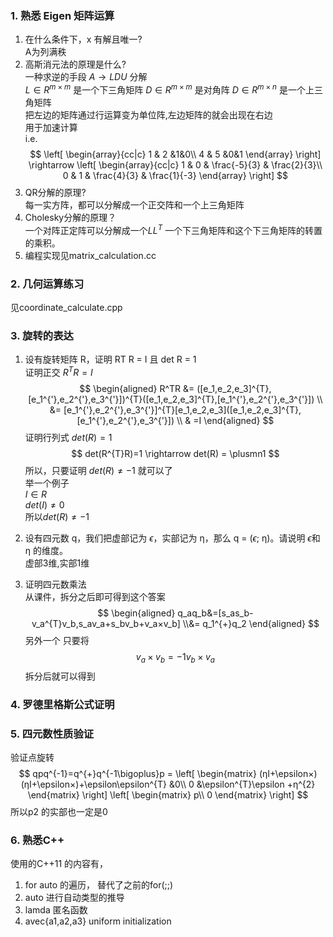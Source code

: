 <!--
 * @Author: Liu Weilong
 * @Date: 2021-01-16 22:12:11
<<<<<<< HEAD
 * @LastEditors: Liu Weilong
 * @LastEditTime: 2021-01-28 21:02:05
=======
 * @LastEditors: Liu Weilong 
 * @LastEditTime: 2021-01-29 10:06:06
>>>>>>> 2a1013efd25489aa45a4e7587a22af703154d2fa
 * @Description: 
-->
### 1. 熟悉 Eigen 矩阵运算
1. 在什么条件下，x 有解且唯⼀?<br>
   A为列满秩<br>
2. ⾼斯消元法的原理是什么?<br> 
   一种求逆的手段   $A\rightarrow{LDU}$ 分解 <br>
   $L\in{R^{m×m}}$ 是一个下三角矩阵 $D\in{R^{m×m}}$ 是对角阵 $D\in{R^{m×n}}$ 是一个上三角矩阵<br>
   把左边的矩阵通过行运算变为单位阵,左边矩阵的就会出现在右边<br>
   用于加速计算<br>
   i.e.
   $$
        \left[
        \begin{array}{cc|c}
        1 & 2 &1&0\\
        4 & 5 &0&1
        \end{array}
        \right]
        \rightarrow
        \left[
        \begin{array}{cc|c}
        1 & 0 & \frac{-5}{3} & \frac{2}{3}\\
        0 & 1 & \frac{4}{3} & \frac{1}{-3}
        \end{array}
        \right]
   $$
3. QR分解的原理?<br>
每一实方阵，都可以分解成一个正交阵和一个上三角矩阵
4. Cholesky分解的原理？<br>
一个对阵正定阵可以分解成一个$LL^{T}$ 一个下三角矩阵和这个下三角矩阵的转置的乘积。
5. 编程实现见matrix_calculation.cc

### 2. 几何运算练习 
见coordinate_calculate.cpp

### 3. 旋转的表达
1. 设有旋转矩阵 R，证明 RT R = I 且 det R = 1<br>
证明正交 $R^TR=I$<br>
$$
\begin{aligned}
   R^TR &= ([e_1,e_2,e_3]^{T},[e_1^{'},e_2^{'},e_3^{'}])^{T}([e_1,e_2,e_3]^{T},[e_1^{'},e_2^{'},e_3^{'}])
   \\ &= [e_1^{'},e_2^{'},e_3^{'}]^{T}[e_1,e_2,e_3]([e_1,e_2,e_3]^{T},[e_1^{'},e_2^{'},e_3^{'}])
   \\ & =I
\end{aligned}
$$
证明行列式 $det(R)=1$<br>
$$
   det(R^{T}R)=1 \rightarrow
    det(R) = \plusmn1
$$
所以，只要证明 $det(R)\not ={-1}$ 就可以了<br>
举一个例子<br>
$I\in{R}$<br>
$det(I)\not ={0}$<br>
所以$det(R)\not ={-1}$


2. 设有四元数 q，我们把虚部记为 $\epsilon$，实部记为 η，那么 q = ($\epsilon$; η)。请说明 $\epsilon$和 η 的维度。<br>
虚部3维,实部1维
3. 证明四元数乘法<br>
从课件，拆分之后即可得到这个答案
$$
\begin{aligned}
   q_aq_b&=[s_as_b-v_a^{T}v_b,s_av_a+s_bv_b+v_a×v_b]
   \\&= q_1^{+}q_2
\end{aligned}
$$
另外一个 只要将
$$
v_a×v_b=-1v_b×v_a
$$
拆分后就可以得到
### 4. 罗德里格斯公式证明


### 5. 四元数性质验证
验证点旋转
$$
   qpq^{-1}=q^{+}q^{-1\bigoplus}p = 
   \left[
      \begin{matrix}
      (ηI+\epsilon×)(ηI+\epsilon×)+\epsilon\epsilon^{T} &0\\
      0 &\epsilon^{T}\epsilon +η^{2}
      \end{matrix}
   \right]
   \left[
      \begin{matrix}
         p\\
         0
      \end{matrix}
   \right]
$$
所以p2 的实部也一定是0
### 6. 熟悉C++
使用的C++11 的内容有，
1. for auto 的遍历， 替代了之前的for(;;)
2. auto 进行自动类型的推导
3. lamda 匿名函数
4. avec{a1,a2,a3} uniform initialization